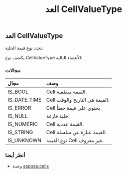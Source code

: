 ﻿---
title: العد CellValueType
second_title: Aspose.Cells for Python via .NET API المراجع
description:
type: docs
weight: 1850
url: /ar/python-net/aspose.cells/cellvaluetype/
is_root: false
---
##  العد CellValueType
تحدد نوع قيمة الخلية.



يكشف نوع CellValueType الأعضاء التالية:

###  مجالات
| مجال| وصف|
| :- | :- |
| IS_BOOL | Cell القيمة منطقية.|
| IS_DATE_TIME | Cell القيمة هي التاريخ والوقت.|
| IS_ERROR | Cell يحتوي على قيمة خطأ|
| IS_NULL | خلية فارغة.|
| IS_NUMERIC | Cell القيمة عددية.|
| IS_STRING | Cell القيمة عبارة عن سلسلة.|
| IS_UNKNOWN | نوع القيمة Cell غير معروف.|



###  أنظر أيضا
* وحدة [aspose.cells](..)
